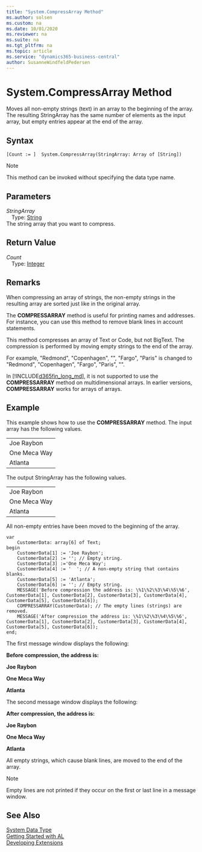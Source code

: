 ```yaml
---
title: "System.CompressArray Method"
ms.author: solsen
ms.custom: na
ms.date: 10/01/2020
ms.reviewer: na
ms.suite: na
ms.tgt_pltfrm: na
ms.topic: article
ms.service: "dynamics365-business-central"
author: SusanneWindfeldPedersen
---
```

[//]: # (START>DO_NOT_EDIT)
[//]: # (IMPORTANT:Do not edit any of the content between here and the END>DO_NOT_EDIT.)
[//]: # (Any modifications should be made in the .xml files in the ModernDev repo.)
# System.CompressArray Method
Moves all non-empty strings (text) in an array to the beginning of the array. The resulting StringArray has the same number of elements as the input array, but empty entries appear at the end of the array.


## Syntax
```
[Count := ]  System.CompressArray(StringArray: Array of [String])
```
> [!NOTE]  
> This method can be invoked without specifying the data type name.  
## Parameters
*StringArray*  
&emsp;Type: [String](../string/string-data-type.md)  
The string array that you want to compress.  


## Return Value
*Count*  
&emsp;Type: [Integer](../integer/integer-data-type.md)  
  


[//]: # (IMPORTANT: END>DO_NOT_EDIT)

## Remarks  
 When compressing an array of strings, the non-empty strings in the resulting array are sorted just like in the original array.  
  
 The **COMPRESSARRAY** method is useful for printing names and addresses. For instance, you can use this method to remove blank lines in account statements.  
  
 This method compresses an array of Text or Code, but not BigText. The compression is performed by moving empty strings to the end of the array.  
  
 For example, "Redmond", "Copenhagen", "", "Fargo", "Paris" is changed to "Redmond", "Copenhagen", "Fargo", "Paris", "".  
  
 In [!INCLUDE[d365fin_long_md](../../includes/d365fin_long_md.md)], it is not supported to use the **COMPRESSARRAY** method on multidimensional arrays. In earlier versions, **COMPRESSARRAY** works for arrays of arrays.  
  
## Example  
 This example shows how to use the **COMPRESSARRAY** method. The input array has the following values.  
  
||  
|-|  
|Joe Raybon|  
|One Meca Way|   
|Atlanta||
  
 The output StringArray has the following values.  
  
||  
|-|  
|Joe Raybon|  
|One Meca Way|  
|Atlanta||  
  
 All non-empty entries have been moved to the beginning of the array.  
 
```  
var
    CustomerData: array[6] of Text;
begin
    CustomerData[1] := 'Joe Raybon';  
    CustomerData[2] := ''; // Empty string.  
    CustomerData[3] :='One Meca Way';  
    CustomerData[4] := '  '; // A non-empty string that contains blanks.  
    CustomerData[5] := 'Atlanta';  
    CustomerData[6] := ''; // Empty string.  
    MESSAGE('Before compression the address is: \%1\%2\%3\%4\%5\%6', CustomerData[1], CustomerData[2], CustomerData[3], CustomerData[4], CustomerData[5], CustomerData[6]);  
    COMPRESSARRAY(CustomerData); // The empty lines (strings) are removed.  
    MESSAGE('After compression the address is: \%1\%2\%3\%4\%5\%6', CustomerData[1], CustomerData[2], CustomerData[3], CustomerData[4], CustomerData[5], CustomerData[6]);  
end;
```  
  
 The first message window displays the following:  
  
 **Before compression, the address is:**  
  
 **Joe Raybon**  
  
 **One Meca Way**  
  
 **Atlanta**  
  
 The second message window displays the following:  
  
 **After compression, the address is:**  
  
 **Joe Raybon**  
  
 **One Meca Way**  
  
 **Atlanta**  
  
 All empty strings, which cause blank lines, are moved to the end of the array.  
  
> [!NOTE]  
>  Empty lines are not printed if they occur on the first or last line in a message window.  

## See Also
[System Data Type](system-data-type.md)  
[Getting Started with AL](../../devenv-get-started.md)  
[Developing Extensions](../../devenv-dev-overview.md)